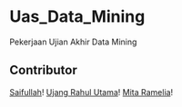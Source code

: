 # Uas_Data_Mining
Pekerjaan Ujian Akhir Data Mining

## Contributor
[Saifullah](https://github.com/koreoxy)!
[Ujang Rahul Utama](https://github.com/rhlutm)!
[Mita Ramelia](https://github.com/mitaramelia)!
